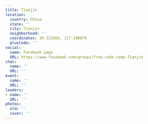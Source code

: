 ```yaml
---
title: Tianjin
location:
  country: China
  state: ''
  city: Tianjin
  neighborhood: ''
  coordinates: 39.123564, 117.198079
  plusCode: ''
social:
  name: Facebook page
  URL: https://www.facebook.com/groups/free.code.camp.Tianjin
chat:
  name: ''
  URL: ''
event:
  name: ''
  URL: ''
leaders:
- name: ''
  URL: ''
photos:
  old: ''
  cover: ''
---
```

